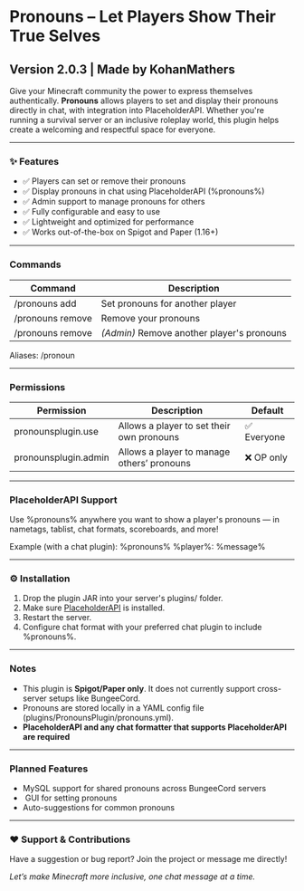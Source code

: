 # Pronouns – Let Players Show Their True Selves

## Version 2.0.3 | Made by KohanMathers

Give your Minecraft community the power to express themselves authentically. **Pronouns** allows players to set and display their pronouns directly in chat, with integration into PlaceholderAPI. Whether you're running a survival server or an inclusive roleplay world, this plugin helps create a welcoming and respectful space for everyone.

---

### ✨ Features
- ✅ Players can set or remove their pronouns
- ✅ Display pronouns in chat using PlaceholderAPI (%pronouns%)
- ✅ Admin support to manage pronouns for others
- ✅ Fully configurable and easy to use
- ✅ Lightweight and optimized for performance
- ✅ Works out-of-the-box on Spigot and Paper (1.16+)

---

###  Commands
| Command | Description |
|--------|-------------|
| /pronouns add <colour> <pronouns> | Set pronouns for another player |
| /pronouns remove | Remove your pronouns |
| /pronouns remove <player> | *(Admin)* Remove another player's pronouns |

Aliases: /pronoun

---

###  Permissions
| Permission | Description | Default |
|------------|-------------|---------|
| pronounsplugin.use | Allows a player to set their own pronouns | ✅ Everyone |
| pronounsplugin.admin | Allows a player to manage others’ pronouns | ❌ OP only |

---

###  PlaceholderAPI Support
Use %pronouns% anywhere you want to show a player's pronouns — in nametags, tablist, chat formats, scoreboards, and more!

Example (with a chat plugin):
%pronouns%  %player%: %message%


---

### ⚙️ Installation
1. Drop the plugin JAR into your server's plugins/ folder.
2. Make sure [PlaceholderAPI](https://www.spigotmc.org/resources/placeholderapi.6245/) is installed.
3. Restart the server.
4. Configure chat format with your preferred chat plugin to include %pronouns%.

---

###  Notes
- This plugin is **Spigot/Paper only**. It does not currently support cross-server setups like BungeeCord.
- Pronouns are stored locally in a YAML config file (plugins/PronounsPlugin/pronouns.yml).
- **PlaceholderAPI and any chat formatter that supports PlaceholderAPI are required**

---

###  Planned Features
-  MySQL support for shared pronouns across BungeeCord servers
- ️ GUI for setting pronouns
-  Auto-suggestions for common pronouns

---

### ❤️ Support & Contributions
Have a suggestion or bug report? Join the project or message me directly!

*Let’s make Minecraft more inclusive, one chat message at a time.*
